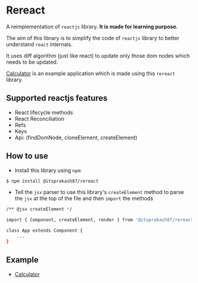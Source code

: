 # Rereact
A reimplementation of `reactjs` library. **It is made for learning purpose.**

The aim of this library is to simplify the code of `reactjs` library to better understand `react` internals.

It uses diff algorithm (just like react) to update only those dom nodes which needs to be updated.

[Calculator](https://stackblitz.com/edit/js-tigrjk) is an example application which is made using this `rereact` library.

## Supported reactjs features
- React lifecycle methods
- React Reconciliation
- Refs
- Keys
- Api: (findDomNode, cloneElement, createElement)

## How to use

- Install this library using `npm`:
```sh
$ npm install @itsprakash87/rereact
```

- Tell the `jsx` parser to use this library's `createElement` method to parse the `jsx` at the top of the file and then `import` the methods
```sh
/** @jsx createElement */

import { Component, createElement, render } from '@itsprakash87/rereact';

class App extends Component {
    ...
}
```

## Example
- [Calculator](https://stackblitz.com/edit/js-tigrjk)
